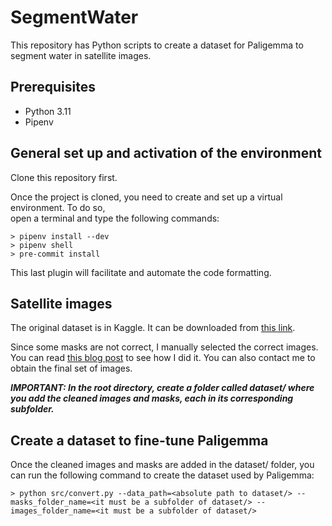 # SegmentWater
This repository has Python scripts to create a dataset for Paligemma to segment water in satellite images.

## Prerequisites 
- Python 3.11 
- Pipenv

## General set up and activation of the environment 
Clone this repository first.

Once the project is cloned, you need to create and set up a virtual environment. To do so,  
open a terminal and type the following commands:

```
> pipenv install --dev
> pipenv shell
> pre-commit install 
```

This last plugin will facilitate and automate the code formatting.

## Satellite images
The original dataset is in Kaggle. It can be downloaded from [this link](https://www.kaggle.com/datasets/franciscoescobar/satellite-images-of-water-bodies). 

Since some masks are not correct, I manually selected the correct images. You can read [this blog post]()
to see how I did it. You can also contact me to obtain the final set of images. 

***IMPORTANT: In the root directory, create a folder called dataset/ where you add the cleaned images and masks, each 
in its corresponding subfolder.***

## Create a dataset to fine-tune Paligemma

Once the cleaned images and masks are added in the dataset/ folder, you can run the following command 
to create the dataset used by Paligemma:

```
> python src/convert.py --data_path=<absolute path to dataset/> --masks_folder_name=<it must be a subfolder of dataset/> --images_folder_name=<it must be a subfolder of dataset/>
```
